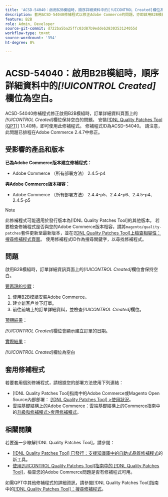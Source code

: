 ```yaml
---
title: 'ACSD-54040：啟用B2B模組時，順序詳細資料中的[!UICONTROL Created]欄位為空白'
description: 套用ACSD-54040修補程式以修正Adobe Commerce的問題，亦即啟用B2B模組時，訂單詳細資料頁面上的[!UICONTROL Created]欄位為空白。
feature: B2B
role: Admin, Developer
source-git-commit: d722ba5ba25ffc03d87b9eddeb2830353124055d
workflow-type: tm+mt
source-wordcount: '354'
ht-degree: 0%

---
```


# ACSD-54040：啟用B2B模組時，順序詳細資料中的&#x200B;*[!UICONTROL Created]*&#x200B;欄位為空白。

ACSD-54040修補程式修正啟用B2B模組時，訂單詳細資料頁面上的&#x200B;*[!UICONTROL Created]*&#x200B;欄位保持空白的問題。 安裝[[!DNL Quality Patches Tool (QPT)]](https://experienceleague.adobe.com/en/docs/commerce-knowledge-base/kb/announcements/commerce-announcements/magento-quality-patches-released-new-tool-to-self-serve-quality-patches) 1.1.40時，即可使用此修補程式。 修補程式ID為ACSD-54040。 請注意，此問題已排程在Adobe Commerce 2.4.7中修正。

## 受影響的產品和版本

**已為Adobe Commerce版本建立修補程式：**

* Adobe Commerce （所有部署方法） 2.4.5-p4

**與Adobe Commerce版本相容：**

* Adobe Commerce （所有部署方法） 2.4.4-p5、2.4.4-p6、2.4.5-p4、2.4.5-p5

>[!NOTE]
>
>此修補程式可能適用於發行版本為[!DNL Quality Patches Tool]的其他版本。 若要檢查修補程式是否與您的Adobe Commerce版本相容，請將`magento/quality-patches`套件更新至最新版本，並在[[!DNL Quality Patches Tool]上檢查相容性：搜尋修補程式頁面](https://experienceleague.adobe.com/tools/commerce-quality-patches/index.html)。 使用修補程式ID作為搜尋關鍵字，以尋找修補程式。

## 問題

啟用B2B模組時，訂單詳細資訊頁面上的&#x200B;*[!UICONTROL Created]*&#x200B;欄位會保持空白。

<u>要再現的步驟</u>：

1. 使用B2B模組安裝Adobe Commerce。
1. 建立新客戶並下訂單。
1. 前往前端上的訂單詳細資料，並檢查&#x200B;*[!UICONTROL Created]*&#x200B;欄位。

<u>預期結果</u>：

*[!UICONTROL Created]*&#x200B;欄位會顯示建立訂單的日期。

<u>實際結果</u>：

*[!UICONTROL Created]*&#x200B;欄位為空白

## 套用修補程式

若要套用個別修補程式，請根據您的部署方法使用下列連結：

* [!DNL Quality Patches Tool]指南中的Adobe Commerce或Magento Open Source內部部署： [[!DNL Quality Patches Tool] >使用狀況](https://experienceleague.adobe.com/docs/commerce-operations/tools/quality-patches-tool/usage.html)。
* 雲端基礎結構上的Adobe Commerce：雲端基礎結構上的Commerce指南中的[升級和修補程式>套用修補程式](https://experienceleague.adobe.com/docs/commerce-cloud-service/user-guide/develop/upgrade/apply-patches.html)。

## 相關閱讀

若要進一步瞭解[!DNL Quality Patches Tool]，請參閱：

* [[!DNL Quality Patches Tool] 已發行：支援知識庫中的自助式品質修補程式](https://experienceleague.adobe.com/en/docs/commerce-knowledge-base/kb/announcements/commerce-announcements/magento-quality-patches-released-new-tool-to-self-serve-quality-patches)的新工具。
* [使用[!UICONTROL Quality Patches Tool]指南中的 [!DNL Quality Patches Tool]](/help/tools/quality-patches-tool/patches-available-in-qpt/check-patch-for-magento-issue-with-magento-quality-patches.md)，檢查您的Adobe Commerce問題是否有修補程式可用。


如需QPT中其他修補程式的詳細資訊，請參閱[!DNL Quality Patches Tool]指南中的[[!DNL Quality Patches Tool]：搜尋修補程式](https://experienceleague.adobe.com/tools/commerce-quality-patches/index.html)。
